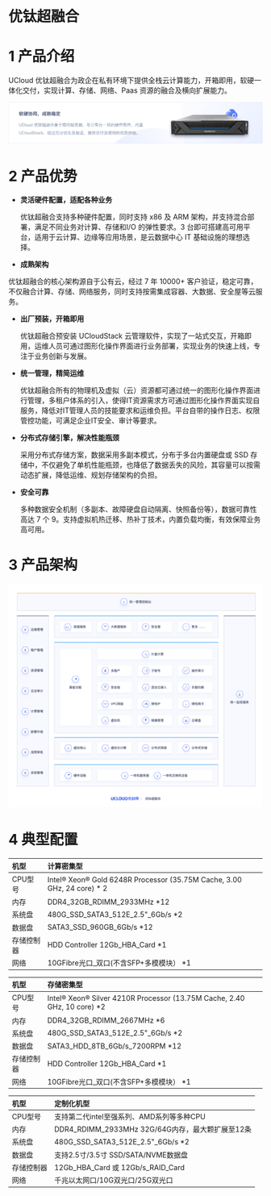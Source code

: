# 优钛超融合

# 1 产品介绍

UCloud 优钛超融合为政企在私有环境下提供全栈云计算能力，开箱即用，软硬一体化交付，实现计算、存储、网络、Paas 资源的融合及横向扩展能力。

![utrion](../images/utrion/utrion.png)

# 2 产品优势

- **灵活硬件配置，适配各种业务**

  优钛超融合支持多种硬件配置，同时支持 x86 及 ARM 架构，并支持混合部署，满足不同业务对计算、存储和I/O 的弹性要求。3 台即可搭建高可用平台，适用于云计算、边缘等应用场景，是云数据中心 IT 基础设施的理想选择。

-  **成熟架构**

  优钛超融合的核心架构源自于公有云，经过 7 年 10000+ 客户验证，稳定可靠，不仅融合计算、存储、网络服务，同时支持按需集成容器、大数据、安全屋等云服务。

- **出厂预装，开箱即用**

  优钛超融合预安装 UCloudStack 云管理软件，实现了一站式交互，开箱即用，运维人员可通过图形化操作界面进行业务部署，实现业务的快速上线，专注于业务创新与发展。

- **统一管理，精简运维**

  优钛超融合所有的物理机及虚拟（云）资源都可通过统一的图形化操作界面进行管理，多租户体系的引入，使得IT资源需求方可通过图形化操作界面实现自服务，降低对IT管理人员的技能要求和运维负担。平台自带的操作日志、权限管控功能，可满足企业IT安全、审计等要求。

- **分布式存储引擎，解决性能瓶颈**

  采用分布式存储方案，数据采用多副本模式，分布于多台内置硬盘或 SSD 存储中，不仅避免了单机性能瓶颈，也降低了数据丢失的风险，其容量可以按需动态扩展，降低运维、规划存储架构的负担。

- **安全可靠**

  多种数据安全机制（多副本、故障硬盘自动隔离、快照备份等），数据可靠性高达 7 个 9。支持虚拟机热迁移、热补丁技术，内置负载均衡，有效保障业务高可用。

# 3 产品架构

![utrionarch](../images/utrion/utrionarch.png)

# 4 典型配置

| 机型       | 计算密集型                                                   |
| :--------- | :----------------------------------------------------------- |
| CPU型号    | Intel® Xeon® Gold 6248R Processor (35.75M Cache, 3.00 GHz, 24 core) * 2 |
| 内存       | DDR4_32GB_RDIMM_2933MHz *12                                  |
| 系统盘     | 480G_SSD_SATA3_512E_2.5"_6Gb/s *2                            |
| 数据盘     | SATA3_SSD_960GB_6Gb/s *12                                    |
| 存储控制器 | HDD Controller 12Gb_HBA_Card *1                              |
| 网络       | 10GFibre光口_双口(不含SFP+多模模块） *1                      |

| 机型       | 存储密集型                                                   |
| :--------- | :----------------------------------------------------------- |
| CPU型号    | Intel® Xeon® Silver 4210R Processor (13.75M Cache, 2.40 GHz, 10 core) *2 |
| 内存       | DDR4_32GB_RDIMM_2667MHz *6                                   |
| 系统盘     | 480G_SSD_SATA3_512E_2.5"_6Gb/s *2                            |
| 数据盘     | SATA3_HDD_8TB_6Gb/s_7200RPM *12                              |
| 存储控制器 | HDD Controller 12Gb_HBA_Card *1                              |
| 网络       | 10GFibre光口_双口(不含SFP+多模模块） *1                      |

| 机型       | 定制化机型                                       |
| :--------- | :----------------------------------------------- |
| CPU型号    | 支持第二代intel至强系列、AMD系列等多种CPU        |
| 内存       | DDR4_RDIMM_2933MHz 32G/64G内存，最大颗扩展至12条 |
| 系统盘     | 480G_SSD_SATA3_512E_2.5"_6Gb/s *2                |
| 数据盘     | 支持2.5寸/3.5寸 SSD/SATA/NVME数据盘              |
| 存储控制器 | 12Gb_HBA_Card 或 12Gb/s_RAID_Card                |
| 网络       | 千兆以太网口/10G双光口/25G双光口                 |

